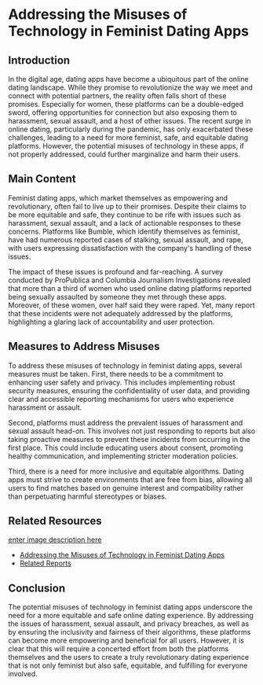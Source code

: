 # Addressing the Misuses of Technology in Feminist Dating Apps

## Introduction

In the digital age, dating apps have become a ubiquitous part of the online dating landscape. While they promise to revolutionize the way we meet and connect with potential partners, the reality often falls short of these promises. Especially for women, these platforms can be a double-edged sword, offering opportunities for connection but also exposing them to harassment, sexual assault, and a host of other issues. The recent surge in online dating, particularly during the pandemic, has only exacerbated these challenges, leading to a need for more feminist, safe, and equitable dating platforms. However, the potential misuses of technology in these apps, if not properly addressed, could further marginalize and harm their users.

## Main Content

Feminist dating apps, which market themselves as empowering and revolutionary, often fail to live up to their promises. Despite their claims to be more equitable and safe, they continue to be rife with issues such as harassment, sexual assault, and a lack of actionable responses to these concerns. Platforms like Bumble, which identify themselves as feminist, have had numerous reported cases of stalking, sexual assault, and rape, with users expressing dissatisfaction with the company's handling of these issues.

The impact of these issues is profound and far-reaching. A survey conducted by ProPublica and Columbia Journalism Investigations revealed that more than a third of women who used online dating platforms reported being sexually assaulted by someone they met through these apps. Moreover, of these women, over half said they were raped. Yet, many report that these incidents were not adequately addressed by the platforms, highlighting a glaring lack of accountability and user protection.

## Measures to Address Misuses

To address these misuses of technology in feminist dating apps, several measures must be taken. First, there needs to be a commitment to enhancing user safety and privacy. This includes implementing robust security measures, ensuring the confidentiality of user data, and providing clear and accessible reporting mechanisms for users who experience harassment or assault.

Second, platforms must address the prevalent issues of harassment and sexual assault head-on. This involves not just responding to reports but also taking proactive measures to prevent these incidents from occurring in the first place. This could include educating users about consent, promoting healthy communication, and implementing stricter moderation policies.

Third, there is a need for more inclusive and equitable algorithms. Dating apps must strive to create environments that are free from bias, allowing all users to find matches based on genuine interest and compatibility rather than perpetuating harmful stereotypes or biases.

## Related Resources
[enter image description here][1]
- [Addressing the Misuses of Technology in Feminist Dating Apps](https://telegra.ph/Addressing-the-Misuses-of-Technology-in-Feminist-Dating-Apps-03-02)
- [Related Reports](https://drive.google.com/drive/folders/1-mFlPTlxo43QX70m3t5P16yvmylmhFI_)

## Conclusion

The potential misuses of technology in feminist dating apps underscore the need for a more equitable and safe online dating experience. By addressing the issues of harassment, sexual assault, and privacy breaches, as well as by ensuring the inclusivity and fairness of their algorithms, these platforms can become more empowering and beneficial for all users. However, it is clear that this will require a concerted effort from both the platforms themselves and the users to create a truly revolutionary dating experience that is not only feminist but also safe, equitable, and fulfilling for everyone involved.


  [1]: https://i.stack.imgur.com/TB2ws.jpg
